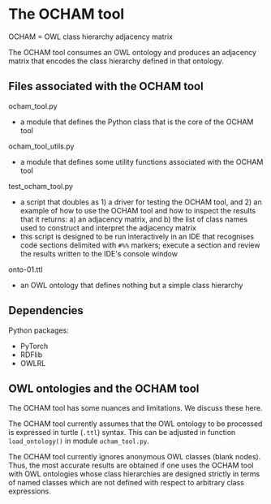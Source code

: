 # The OCHAM tool

OCHAM = OWL class hierarchy adjacency matrix

The OCHAM tool consumes an OWL ontology and produces an adjacency matrix that encodes the class hierarchy defined in that ontology.

## Files associated with the OCHAM tool

ocham_tool.py
* a module that defines the Python class that is the core of the OCHAM tool

ocham_tool_utils.py
* a module that defines some utility functions associated with the OCHAM tool

test_ocham_tool.py
* a script that doubles as 1) a driver for testing the OCHAM tool, and 2) an example of how to use the OCHAM tool and how to inspect the results that it returns: a) an adjacency matrix, and b) the list of class names used to construct and interpret the adjacency matrix
* this script is designed to be run interactively in an IDE that recognises code sections delimited with `#%%` markers; execute a section and review the results written to the IDE's console window

onto-01.ttl
* an OWL ontology that defines nothing but a simple class hierarchy


## Dependencies

Python packages:
* PyTorch
* RDFlib
* OWLRL


## OWL ontologies and the OCHAM tool

The OCHAM tool has some nuances and limitations. We discuss these here.

The OCHAM tool currently assumes that the OWL ontology to be processed is expressed in turtle (`.ttl`) syntax. This can be adjusted in function `load_ontology()` in module `ocham_tool.py`.

The OCHAM tool currently ignores anonymous OWL classes (blank nodes). Thus, the most accurate results are obtained if one uses the OCHAM tool with OWL ontologies whose class hierarchies are designed strictly in terms of named classes which are not defined with respect to arbitrary class expressions.

















